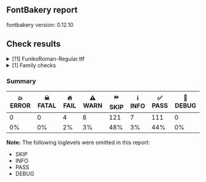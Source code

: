 ## FontBakery report

fontbakery version: 0.12.10





## Check results



<details><summary>[11] FunikoRoman-Regular.ttf</summary>
<div>
<details>
    <summary>🔥 <b>FAIL</b> Shapes languages in all GF glyphsets. <a href="https://fontbakery.readthedocs.io/en/stable/fontbakery/checks/googlefonts.glyphset.html#"></a></summary>
    <div>







* 🔥 **FAIL** <p>No GF glyphset was found to be supported &gt;80%, so language shaping support couldn't get checked.</p>
 [code: no-glyphset-supported]



</div>
</details>

<details>
    <summary>🔥 <b>FAIL</b> Check font names are correct <a href="https://fontbakery.readthedocs.io/en/stable/fontbakery/checks/googlefonts.name.html#"></a></summary>
    <div>







* 🔥 **FAIL** <p>Font names are incorrect:</p>
<table>
<thead>
<tr>
<th align="left">nameID</th>
<th align="left">current</th>
<th align="left">expected</th>
</tr>
</thead>
<tbody>
<tr>
<td align="left">Family Name</td>
<td align="left"><strong>Funiko</strong></td>
<td align="left"><strong>Funiko Roman</strong></td>
</tr>
<tr>
<td align="left">Subfamily Name</td>
<td align="left">Regular</td>
<td align="left">Regular</td>
</tr>
<tr>
<td align="left">Full Name</td>
<td align="left">Funiko Roman Regular</td>
<td align="left">Funiko Roman Regular</td>
</tr>
<tr>
<td align="left">Postscript Name</td>
<td align="left">FunikoRoman-Regular</td>
<td align="left">FunikoRoman-Regular</td>
</tr>
<tr>
<td align="left">Typographic Family Name</td>
<td align="left"><strong>Funiko Roman</strong></td>
<td align="left"><strong>N/A</strong></td>
</tr>
<tr>
<td align="left">Typographic Subfamily Name</td>
<td align="left"><strong>Regular</strong></td>
<td align="left"><strong>N/A</strong></td>
</tr>
</tbody>
</table>
 [code: bad-names]



</div>
</details>

<details>
    <summary>🔥 <b>FAIL</b> Check Google Fonts glyph coverage. <a href="https://fontbakery.readthedocs.io/en/stable/fontbakery/checks/googlefonts.glyphset.html#"></a></summary>
    <div>







* 🔥 **FAIL** <p>Missing required codepoints:</p>
<pre><code>- 0x00A1 (INVERTED EXCLAMATION MARK)


- 0x00A2 (CENT SIGN)


- 0x00A3 (POUND SIGN)


- 0x00A5 (YEN SIGN)


- 0x00A7 (SECTION SIGN)


- 0x00A8 (DIAERESIS)


- 0x00A9 (COPYRIGHT SIGN)


- 0x00AA (FEMININE ORDINAL INDICATOR)


- 0x00AB (LEFT-POINTING DOUBLE ANGLE QUOTATION MARK)


- 0x00AE (REGISTERED SIGN)


- 0x00AF (MACRON)


- 0x00B0 (DEGREE SIGN)


- 0x00B4 (ACUTE ACCENT)


- 0x00B6 (PILCROW SIGN)


- 0x00B7 (MIDDLE DOT)


- 0x00B8 (CEDILLA)


- 0x00BA (MASCULINE ORDINAL INDICATOR)


- 0x00BB (RIGHT-POINTING DOUBLE ANGLE QUOTATION MARK)


- 0x00BF (INVERTED QUESTION MARK)


- 0x00C0 (LATIN CAPITAL LETTER A WITH GRAVE)


- 0x00C1 (LATIN CAPITAL LETTER A WITH ACUTE)


- 0x00C2 (LATIN CAPITAL LETTER A WITH CIRCUMFLEX)


- 0x00C3 (LATIN CAPITAL LETTER A WITH TILDE)


- 0x00C4 (LATIN CAPITAL LETTER A WITH DIAERESIS)


- 0x00C5 (LATIN CAPITAL LETTER A WITH RING ABOVE)


- 0x00C6 (LATIN CAPITAL LETTER AE)


- 0x00C7 (LATIN CAPITAL LETTER C WITH CEDILLA)


- 0x00C8 (LATIN CAPITAL LETTER E WITH GRAVE)


- 0x00C9 (LATIN CAPITAL LETTER E WITH ACUTE)


- 0x00CA (LATIN CAPITAL LETTER E WITH CIRCUMFLEX)


- 0x00CB (LATIN CAPITAL LETTER E WITH DIAERESIS)


- 0x00CC (LATIN CAPITAL LETTER I WITH GRAVE)


- 0x00CD (LATIN CAPITAL LETTER I WITH ACUTE)


- 0x00CE (LATIN CAPITAL LETTER I WITH CIRCUMFLEX)


- 0x00CF (LATIN CAPITAL LETTER I WITH DIAERESIS)


- 0x00D0 (LATIN CAPITAL LETTER ETH)


- 0x00D1 (LATIN CAPITAL LETTER N WITH TILDE)


- 0x00D2 (LATIN CAPITAL LETTER O WITH GRAVE)


- 0x00D3 (LATIN CAPITAL LETTER O WITH ACUTE)


- 0x00D4 (LATIN CAPITAL LETTER O WITH CIRCUMFLEX)


- 0x00D5 (LATIN CAPITAL LETTER O WITH TILDE)


- 0x00D6 (LATIN CAPITAL LETTER O WITH DIAERESIS)


- 0x00D7 (MULTIPLICATION SIGN)


- 0x00D8 (LATIN CAPITAL LETTER O WITH STROKE)


- 0x00D9 (LATIN CAPITAL LETTER U WITH GRAVE)


- 0x00DA (LATIN CAPITAL LETTER U WITH ACUTE)


- 0x00DB (LATIN CAPITAL LETTER U WITH CIRCUMFLEX)


- 0x00DC (LATIN CAPITAL LETTER U WITH DIAERESIS)


- 0x00DD (LATIN CAPITAL LETTER Y WITH ACUTE)


- 0x00DE (LATIN CAPITAL LETTER THORN)


- 0x00DF (LATIN SMALL LETTER SHARP S)


- 0x00E0 (LATIN SMALL LETTER A WITH GRAVE)


- 0x00E1 (LATIN SMALL LETTER A WITH ACUTE)


- 0x00E2 (LATIN SMALL LETTER A WITH CIRCUMFLEX)


- 0x00E3 (LATIN SMALL LETTER A WITH TILDE)


- 0x00E4 (LATIN SMALL LETTER A WITH DIAERESIS)


- 0x00E5 (LATIN SMALL LETTER A WITH RING ABOVE)


- 0x00E6 (LATIN SMALL LETTER AE)


- 0x00E7 (LATIN SMALL LETTER C WITH CEDILLA)


- 0x00E8 (LATIN SMALL LETTER E WITH GRAVE)


- 0x00E9 (LATIN SMALL LETTER E WITH ACUTE)


- 0x00EA (LATIN SMALL LETTER E WITH CIRCUMFLEX)


- 0x00EB (LATIN SMALL LETTER E WITH DIAERESIS)


- 0x00EC (LATIN SMALL LETTER I WITH GRAVE)


- 0x00ED (LATIN SMALL LETTER I WITH ACUTE)


- 0x00EE (LATIN SMALL LETTER I WITH CIRCUMFLEX)


- 0x00EF (LATIN SMALL LETTER I WITH DIAERESIS)


- 0x00F0 (LATIN SMALL LETTER ETH)


- 0x00F1 (LATIN SMALL LETTER N WITH TILDE)


- 0x00F2 (LATIN SMALL LETTER O WITH GRAVE)


- 0x00F3 (LATIN SMALL LETTER O WITH ACUTE)


- 0x00F4 (LATIN SMALL LETTER O WITH CIRCUMFLEX)


- 0x00F5 (LATIN SMALL LETTER O WITH TILDE)


- 0x00F6 (LATIN SMALL LETTER O WITH DIAERESIS)


- 0x00F7 (DIVISION SIGN)


- 0x00F8 (LATIN SMALL LETTER O WITH STROKE)


- 0x00F9 (LATIN SMALL LETTER U WITH GRAVE)


- 0x00FA (LATIN SMALL LETTER U WITH ACUTE)


- 0x00FB (LATIN SMALL LETTER U WITH CIRCUMFLEX)


- 0x00FC (LATIN SMALL LETTER U WITH DIAERESIS)


- 0x00FD (LATIN SMALL LETTER Y WITH ACUTE)


- 0x00FE (LATIN SMALL LETTER THORN)


- 0x00FF (LATIN SMALL LETTER Y WITH DIAERESIS)


- 0x0100 (LATIN CAPITAL LETTER A WITH MACRON)


- 0x0101 (LATIN SMALL LETTER A WITH MACRON)


- 0x0102 (LATIN CAPITAL LETTER A WITH BREVE)


- 0x0103 (LATIN SMALL LETTER A WITH BREVE)


- 0x0104 (LATIN CAPITAL LETTER A WITH OGONEK)


- 0x0105 (LATIN SMALL LETTER A WITH OGONEK)


- 0x0106 (LATIN CAPITAL LETTER C WITH ACUTE)


- 0x0107 (LATIN SMALL LETTER C WITH ACUTE)


- 0x010A (LATIN CAPITAL LETTER C WITH DOT ABOVE)


- 0x010B (LATIN SMALL LETTER C WITH DOT ABOVE)


- 0x010C (LATIN CAPITAL LETTER C WITH CARON)


- 0x010D (LATIN SMALL LETTER C WITH CARON)


- 0x010E (LATIN CAPITAL LETTER D WITH CARON)


- 0x010F (LATIN SMALL LETTER D WITH CARON)


- 0x0110 (LATIN CAPITAL LETTER D WITH STROKE)


- 0x0111 (LATIN SMALL LETTER D WITH STROKE)


- 0x0112 (LATIN CAPITAL LETTER E WITH MACRON)


- 0x0113 (LATIN SMALL LETTER E WITH MACRON)


- 0x0116 (LATIN CAPITAL LETTER E WITH DOT ABOVE)


- 0x0117 (LATIN SMALL LETTER E WITH DOT ABOVE)


- 0x0118 (LATIN CAPITAL LETTER E WITH OGONEK)


- 0x0119 (LATIN SMALL LETTER E WITH OGONEK)


- 0x011A (LATIN CAPITAL LETTER E WITH CARON)


- 0x011B (LATIN SMALL LETTER E WITH CARON)


- 0x011E (LATIN CAPITAL LETTER G WITH BREVE)


- 0x011F (LATIN SMALL LETTER G WITH BREVE)


- 0x0120 (LATIN CAPITAL LETTER G WITH DOT ABOVE)


- 0x0121 (LATIN SMALL LETTER G WITH DOT ABOVE)


- 0x0122 (LATIN CAPITAL LETTER G WITH CEDILLA)


- 0x0123 (LATIN SMALL LETTER G WITH CEDILLA)


- 0x0126 (LATIN CAPITAL LETTER H WITH STROKE)


- 0x0127 (LATIN SMALL LETTER H WITH STROKE)


- 0x012A (LATIN CAPITAL LETTER I WITH MACRON)


- 0x012B (LATIN SMALL LETTER I WITH MACRON)


- 0x012E (LATIN CAPITAL LETTER I WITH OGONEK)


- 0x012F (LATIN SMALL LETTER I WITH OGONEK)


- 0x0130 (LATIN CAPITAL LETTER I WITH DOT ABOVE)


- 0x0131 (LATIN SMALL LETTER DOTLESS I)


- 0x0136 (LATIN CAPITAL LETTER K WITH CEDILLA)


- 0x0137 (LATIN SMALL LETTER K WITH CEDILLA)


- 0x0139 (LATIN CAPITAL LETTER L WITH ACUTE)


- 0x013A (LATIN SMALL LETTER L WITH ACUTE)


- 0x013B (LATIN CAPITAL LETTER L WITH CEDILLA)


- 0x013C (LATIN SMALL LETTER L WITH CEDILLA)


- 0x013D (LATIN CAPITAL LETTER L WITH CARON)


- 0x013E (LATIN SMALL LETTER L WITH CARON)


- 0x0141 (LATIN CAPITAL LETTER L WITH STROKE)


- 0x0142 (LATIN SMALL LETTER L WITH STROKE)


- 0x0143 (LATIN CAPITAL LETTER N WITH ACUTE)


- 0x0144 (LATIN SMALL LETTER N WITH ACUTE)


- 0x0145 (LATIN CAPITAL LETTER N WITH CEDILLA)


- 0x0146 (LATIN SMALL LETTER N WITH CEDILLA)


- 0x0147 (LATIN CAPITAL LETTER N WITH CARON)


- 0x0148 (LATIN SMALL LETTER N WITH CARON)


- 0x0150 (LATIN CAPITAL LETTER O WITH DOUBLE ACUTE)


- 0x0151 (LATIN SMALL LETTER O WITH DOUBLE ACUTE)


- 0x0152 (LATIN CAPITAL LIGATURE OE)


- 0x0153 (LATIN SMALL LIGATURE OE)


- 0x0154 (LATIN CAPITAL LETTER R WITH ACUTE)


- 0x0155 (LATIN SMALL LETTER R WITH ACUTE)


- 0x0158 (LATIN CAPITAL LETTER R WITH CARON)


- 0x0159 (LATIN SMALL LETTER R WITH CARON)


- 0x015A (LATIN CAPITAL LETTER S WITH ACUTE)


- 0x015B (LATIN SMALL LETTER S WITH ACUTE)


- 0x015E (LATIN CAPITAL LETTER S WITH CEDILLA)


- 0x015F (LATIN SMALL LETTER S WITH CEDILLA)


- 0x0160 (LATIN CAPITAL LETTER S WITH CARON)


- 0x0161 (LATIN SMALL LETTER S WITH CARON)


- 0x0164 (LATIN CAPITAL LETTER T WITH CARON)


- 0x0165 (LATIN SMALL LETTER T WITH CARON)


- 0x016A (LATIN CAPITAL LETTER U WITH MACRON)


- 0x016B (LATIN SMALL LETTER U WITH MACRON)


- 0x016E (LATIN CAPITAL LETTER U WITH RING ABOVE)


- 0x016F (LATIN SMALL LETTER U WITH RING ABOVE)


- 0x0170 (LATIN CAPITAL LETTER U WITH DOUBLE ACUTE)


- 0x0171 (LATIN SMALL LETTER U WITH DOUBLE ACUTE)


- 0x0172 (LATIN CAPITAL LETTER U WITH OGONEK)


- 0x0173 (LATIN SMALL LETTER U WITH OGONEK)


- 0x0174 (LATIN CAPITAL LETTER W WITH CIRCUMFLEX)


- 0x0175 (LATIN SMALL LETTER W WITH CIRCUMFLEX)


- 0x0176 (LATIN CAPITAL LETTER Y WITH CIRCUMFLEX)


- 0x0177 (LATIN SMALL LETTER Y WITH CIRCUMFLEX)


- 0x0178 (LATIN CAPITAL LETTER Y WITH DIAERESIS)


- 0x0179 (LATIN CAPITAL LETTER Z WITH ACUTE)


- 0x017A (LATIN SMALL LETTER Z WITH ACUTE)


- 0x017B (LATIN CAPITAL LETTER Z WITH DOT ABOVE)


- 0x017C (LATIN SMALL LETTER Z WITH DOT ABOVE)


- 0x017D (LATIN CAPITAL LETTER Z WITH CARON)


- 0x017E (LATIN SMALL LETTER Z WITH CARON)


- 0x0218 (LATIN CAPITAL LETTER S WITH COMMA BELOW)


- 0x0219 (LATIN SMALL LETTER S WITH COMMA BELOW)


- 0x021A (LATIN CAPITAL LETTER T WITH COMMA BELOW)


- 0x021B (LATIN SMALL LETTER T WITH COMMA BELOW)


- 0x0237 (LATIN SMALL LETTER DOTLESS J)


- 0x02C6 (MODIFIER LETTER CIRCUMFLEX ACCENT)


- 0x02C7 (CARON)


- 0x02D8 (BREVE)


- 0x02D9 (DOT ABOVE)


- 0x02DA (RING ABOVE)


- 0x02DB (OGONEK)


- 0x02DC (SMALL TILDE)


- 0x02DD (DOUBLE ACUTE ACCENT)


- 0x0300 (COMBINING GRAVE ACCENT)


- 0x0301 (COMBINING ACUTE ACCENT)


- 0x0302 (COMBINING CIRCUMFLEX ACCENT)


- 0x0303 (COMBINING TILDE)


- 0x0304 (COMBINING MACRON)


- 0x0306 (COMBINING BREVE)


- 0x0307 (COMBINING DOT ABOVE)


- 0x0308 (COMBINING DIAERESIS)


- 0x030A (COMBINING RING ABOVE)


- 0x030B (COMBINING DOUBLE ACUTE ACCENT)


- 0x030C (COMBINING CARON)


- 0x0326 (COMBINING COMMA BELOW)


- 0x0327 (COMBINING CEDILLA)


- 0x0328 (COMBINING OGONEK)


- 0x1E80 (LATIN CAPITAL LETTER W WITH GRAVE)


- 0x1E81 (LATIN SMALL LETTER W WITH GRAVE)


- 0x1E82 (LATIN CAPITAL LETTER W WITH ACUTE)


- 0x1E83 (LATIN SMALL LETTER W WITH ACUTE)


- 0x1E84 (LATIN CAPITAL LETTER W WITH DIAERESIS)


- 0x1E85 (LATIN SMALL LETTER W WITH DIAERESIS)


- 0x1E9E (LATIN CAPITAL LETTER SHARP S)


- 0x1EF2 (LATIN CAPITAL LETTER Y WITH GRAVE)


- 0x1EF3 (LATIN SMALL LETTER Y WITH GRAVE)


- 0x2013 (EN DASH)


- 0x2014 (EM DASH)


- 0x2018 (LEFT SINGLE QUOTATION MARK)


- 0x2019 (RIGHT SINGLE QUOTATION MARK)


- 0x201A (SINGLE LOW-9 QUOTATION MARK)


- 0x201C (LEFT DOUBLE QUOTATION MARK)


- 0x201D (RIGHT DOUBLE QUOTATION MARK)


- 0x201E (DOUBLE LOW-9 QUOTATION MARK)


- 0x2022 (BULLET)


- 0x2026 (HORIZONTAL ELLIPSIS)


- 0x2039 (SINGLE LEFT-POINTING ANGLE QUOTATION MARK)


- 0x203A (SINGLE RIGHT-POINTING ANGLE QUOTATION MARK)


- 0x20AC (EURO SIGN)


- 0x2122 (TRADE MARK SIGN)


- 0x2212 (MINUS SIGN)
</code></pre>
 [code: missing-codepoints]



</div>
</details>

<details>
    <summary>⚠️ <b>WARN</b> Check if each glyph has the recommended amount of contours. <a href="https://fontbakery.readthedocs.io/en/stable/fontbakery/checks/universal.html#"></a></summary>
    <div>







* ⚠️ **WARN** <p>This check inspects the glyph outlines and detects the total number of contours in each of them. The expected values are infered from the typical ammounts of contours observed in a large collection of reference font families. The divergences listed below may simply indicate a significantly different design on some of your glyphs. On the other hand, some of these may flag actual bugs in the font such as glyphs mapped to an incorrect codepoint. Please consider reviewing the design and codepoint assignment of these to make sure they are correct.</p>
<p>The following glyphs do not have the recommended number of contours:</p>
<pre><code>- Glyph name: o	Contours detected: 3	Expected: 2

- Glyph name: o	Contours detected: 3	Expected: 2
</code></pre>
 [code: contour-count]



</div>
</details>

<details>
    <summary>⚠️ <b>WARN</b> Check math signs have the same width. <a href="https://fontbakery.readthedocs.io/en/stable/fontbakery/checks/universal.html#"></a></summary>
    <div>







* ⚠️ **WARN** <p>The most common width is 444 among a set of 1 math glyphs.
The following math glyphs have a different width, though:</p>
<p>Width = 356:
less</p>
<p>Width = 412:
equal</p>
<p>Width = 352:
greater</p>
 [code: width-outliers]



</div>
</details>

<details>
    <summary>⚠️ <b>WARN</b> Font has **proper** whitespace glyph names? <a href="https://fontbakery.readthedocs.io/en/stable/fontbakery/checks/universal.glyphnames.html#"></a></summary>
    <div>







* ⚠️ **WARN** <p>Glyph 0x00A0 is called &quot;nonbreakingspace&quot;: Change to &quot;uni00A0&quot;</p>
 [code: not-recommended-00a0]



</div>
</details>

<details>
    <summary>⚠️ <b>WARN</b> Validate size, and resolution of article images, and ensure article page has minimum length and includes visual assets. <a href="https://fontbakery.readthedocs.io/en/stable/fontbakery/checks/googlefonts.article.html#"></a></summary>
    <div>







* ⚠️ **WARN** <p>Family metadata at fonts/ttf does not have an article.</p>
 [code: lacks-article]



</div>
</details>

<details>
    <summary>⚠️ <b>WARN</b> Check for codepoints not covered by METADATA subsets. <a href="https://fontbakery.readthedocs.io/en/stable/fontbakery/checks/googlefonts.subsets.html#"></a></summary>
    <div>







* ⚠️ **WARN** <p>The following codepoints supported by the font are not covered by
any subsets defined in the font's metadata file, and will never
be served. You can solve this by either manually adding additional
subset declarations to METADATA.pb, or by editing the glyphset
definitions.</p>
<ul>
<li>U+0000 : try adding one of: medefaidrin, phoenician, runic, syloti-nagri, marchen, tagalog, pahawh-hmong, mandaic, khudawadi, japanese, duployan, lydian, mayan-numerals, batak, old-persian, linear-a, ottoman-siyaq-numbers, yi, znamenny, siddham, makasar, ogham, tamil, balinese, newa, ethiopic, meroitic-hieroglyphs, gunjala-gondi, hebrew, glagolitic, adlam, dogra, cyrillic-ext, yezidi, nabataean, pau-cin-hau, symbols, bamum, kana-extended, indic-siyaq-numbers, cherokee, kharoshthi, sinhala, dives-akuru, wancho, oriya, syriac, javanese, thai, coptic, samaritan, mongolian, korean, music, hatran, inscriptional-pahlavi, nushu, lycian, cham, arabic, latin-ext, caucasian-albanian, bhaiksuki, kawi, lisu, elymaic, meetei-mayek, kannada, toto, elbasan, lepcha, inscriptional-parthian, devanagari, tai-viet, cyrillic, greek, old-uyghur, tangut, old-sogdian, cuneiform, vietnamese, old-north-arabian, chinese-hongkong, anatolian-hieroglyphs, ugaritic, nko, tibetan, tamil-supplement, sharada, thaana, brahmi, chinese-traditional, egyptian-hieroglyphs, kaithi, masaram-gondi, armenian, old-hungarian, khojki, modi, ol-chiki, cypro-minoan, tai-le, deseret, canadian-aboriginal, gurmukhi, tirhuta, zanabazar-square, gothic, chakma, nandinagari, osage, rejang, avestan, sogdian, ahom, nyiakeng-puachue-hmong, limbu, sora-sompeng, latin, tifinagh, bengali, buginese, hanifi-rohingya, osmanya, telugu, psalter-pahlavi, old-turkic, meroitic-cursive, vithkuqi, mahajani, math, meroitic, bassa-vah, greek-ext, grantha, old-italic, tai-tham, vai, gujarati, multani, hanunoo, carian, malayalam, old-permic, lao, signwriting, linear-b, saurashtra, imperial-aramaic, nag-mundari, chinese-simplified, takri, mende-kikakui, tangsa, miao, cypriot, warang-citi, soyombo, khitan-small-script, new-tai-lue, old-south-arabian, sundanese, shavian, myanmar, phags-pa, palmyrene, chorasmian, kayah-li, mro, braille, tagbanwa, georgian, manichaean, buhid</li>
<li>U+000D : try adding one of: medefaidrin, phoenician, runic, syloti-nagri, marchen, tagalog, pahawh-hmong, mandaic, khudawadi, japanese, duployan, lydian, mayan-numerals, batak, old-persian, linear-a, ottoman-siyaq-numbers, yi, znamenny, siddham, makasar, ogham, tamil, balinese, newa, ethiopic, meroitic-hieroglyphs, gunjala-gondi, hebrew, glagolitic, adlam, dogra, cyrillic-ext, yezidi, nabataean, pau-cin-hau, symbols, bamum, kana-extended, indic-siyaq-numbers, cherokee, kharoshthi, sinhala, dives-akuru, wancho, oriya, syriac, javanese, thai, coptic, samaritan, mongolian, korean, music, hatran, inscriptional-pahlavi, nushu, lycian, cham, arabic, latin-ext, caucasian-albanian, bhaiksuki, kawi, lisu, elymaic, meetei-mayek, kannada, toto, elbasan, lepcha, inscriptional-parthian, devanagari, tai-viet, cyrillic, greek, old-uyghur, tangut, old-sogdian, cuneiform, vietnamese, old-north-arabian, chinese-hongkong, anatolian-hieroglyphs, ugaritic, nko, tibetan, tamil-supplement, sharada, thaana, brahmi, chinese-traditional, egyptian-hieroglyphs, kaithi, masaram-gondi, armenian, old-hungarian, khojki, modi, ol-chiki, cypro-minoan, tai-le, deseret, canadian-aboriginal, gurmukhi, tirhuta, zanabazar-square, gothic, chakma, nandinagari, osage, rejang, avestan, sogdian, ahom, nyiakeng-puachue-hmong, limbu, sora-sompeng, latin, tifinagh, bengali, buginese, hanifi-rohingya, osmanya, telugu, psalter-pahlavi, old-turkic, meroitic-cursive, vithkuqi, mahajani, math, meroitic, bassa-vah, greek-ext, grantha, old-italic, tai-tham, vai, gujarati, multani, hanunoo, carian, malayalam, old-permic, lao, signwriting, linear-b, saurashtra, imperial-aramaic, nag-mundari, chinese-simplified, takri, mende-kikakui, tangsa, miao, cypriot, warang-citi, soyombo, khitan-small-script, new-tai-lue, old-south-arabian, sundanese, shavian, myanmar, phags-pa, palmyrene, chorasmian, kayah-li, mro, braille, tagbanwa, georgian, manichaean, buhid</li>
<li>U+0020 SPACE: try adding one of: medefaidrin, phoenician, runic, syloti-nagri, marchen, tagalog, pahawh-hmong, mandaic, khudawadi, japanese, duployan, lydian, mayan-numerals, batak, old-persian, linear-a, ottoman-siyaq-numbers, yi, znamenny, siddham, makasar, ogham, tamil, balinese, newa, ethiopic, meroitic-hieroglyphs, gunjala-gondi, hebrew, glagolitic, adlam, dogra, cyrillic-ext, yezidi, nabataean, pau-cin-hau, symbols, bamum, kana-extended, indic-siyaq-numbers, cherokee, kharoshthi, sinhala, dives-akuru, wancho, oriya, syriac, javanese, thai, coptic, samaritan, mongolian, korean, music, hatran, inscriptional-pahlavi, nushu, lycian, cham, arabic, latin-ext, caucasian-albanian, bhaiksuki, kawi, lisu, elymaic, meetei-mayek, kannada, toto, elbasan, lepcha, inscriptional-parthian, devanagari, tai-viet, cyrillic, greek, old-uyghur, tangut, old-sogdian, cuneiform, vietnamese, old-north-arabian, chinese-hongkong, anatolian-hieroglyphs, ugaritic, nko, tibetan, tamil-supplement, sharada, thaana, brahmi, chinese-traditional, egyptian-hieroglyphs, kaithi, masaram-gondi, armenian, old-hungarian, khojki, modi, ol-chiki, cypro-minoan, tai-le, deseret, canadian-aboriginal, gurmukhi, tirhuta, zanabazar-square, gothic, chakma, nandinagari, osage, rejang, avestan, sogdian, ahom, nyiakeng-puachue-hmong, limbu, sora-sompeng, latin, tifinagh, bengali, buginese, hanifi-rohingya, osmanya, telugu, psalter-pahlavi, old-turkic, meroitic-cursive, vithkuqi, mahajani, math, meroitic, bassa-vah, greek-ext, grantha, old-italic, tai-tham, vai, gujarati, multani, hanunoo, carian, malayalam, old-permic, lao, signwriting, linear-b, saurashtra, imperial-aramaic, nag-mundari, chinese-simplified, takri, mende-kikakui, tangsa, miao, cypriot, warang-citi, soyombo, khitan-small-script, new-tai-lue, old-south-arabian, sundanese, shavian, myanmar, phags-pa, palmyrene, chorasmian, kayah-li, mro, braille, tagbanwa, georgian, manichaean, buhid</li>
<li>U+0021 EXCLAMATION MARK: try adding one of: gunjala-gondi, mongolian, thaana, latin, masaram-gondi, math, adlam, syriac, cham</li>
<li>U+0022 QUOTATION MARK: try adding one of: mongolian, wancho, latin, masaram-gondi, math, adlam, cham</li>
<li>U+0023 NUMBER SIGN: try adding one of: latin, math, symbols, adlam</li>
<li>U+0024 DOLLAR SIGN: try adding one of: latin, math, adlam</li>
<li>U+0025 PERCENT SIGN: try adding one of: gunjala-gondi, latin, masaram-gondi, math, adlam</li>
<li>U+0026 AMPERSAND: try adding one of: latin, math, adlam</li>
<li>U+0027 APOSTROPHE: try adding one of: warang-citi, gunjala-gondi, wancho, latin, masaram-gondi, math, adlam, cham</li>
<li>U+0028 LEFT PARENTHESIS: try adding one of: gunjala-gondi, mongolian, thaana, wancho, latin, masaram-gondi, math, adlam, syriac, cham</li>
<li>U+0029 RIGHT PARENTHESIS: try adding one of: gunjala-gondi, mongolian, thaana, wancho, latin, masaram-gondi, math, adlam, syriac, cham</li>
<li>U+002A ASTERISK: try adding one of: symbols, gunjala-gondi, latin, masaram-gondi, math, adlam, syriac</li>
<li>U+002B PLUS SIGN: try adding one of: gunjala-gondi, latin, masaram-gondi, math, adlam, syriac</li>
<li>U+002C COMMA: try adding one of: coptic, gunjala-gondi, thaana, nushu, wancho, latin, masaram-gondi, math, adlam, cham</li>
<li>U+002D HYPHEN-MINUS: try adding one of: kharoshthi, wancho, kaithi, masaram-gondi, syriac, armenian, coptic, mongolian, nushu, cham, gunjala-gondi, lisu, sora-sompeng, hebrew, latin, sundanese, adlam, kayah-li, math</li>
<li>U+002E FULL STOP: try adding one of: coptic, gunjala-gondi, thaana, nushu, wancho, latin, masaram-gondi, math, adlam, syriac, avestan, cham</li>
<li>U+002F SOLIDUS: try adding one of: gunjala-gondi, wancho, latin, masaram-gondi, math, adlam, syriac, cham</li>
<li>U+0030 DIGIT ZERO: try adding one of: latin, math, symbols, nushu</li>
<li>U+0031 DIGIT ONE: try adding one of: latin, math, symbols, nushu</li>
<li>U+0032 DIGIT TWO: try adding one of: latin, math, symbols, nushu</li>
<li>U+0033 DIGIT THREE: try adding one of: latin, math, symbols, nushu</li>
<li>U+0034 DIGIT FOUR: try adding one of: latin, math, symbols, nushu</li>
<li>U+0035 DIGIT FIVE: try adding one of: latin, math, symbols, nushu</li>
<li>U+0036 DIGIT SIX: try adding one of: latin, math, symbols, nushu</li>
<li>U+0037 DIGIT SEVEN: try adding one of: latin, math, symbols, nushu</li>
<li>U+0038 DIGIT EIGHT: try adding one of: latin, math, symbols, nushu</li>
<li>U+0039 DIGIT NINE: try adding one of: latin, math, symbols, nushu</li>
<li>U+003A COLON: try adding one of: coptic, gunjala-gondi, thaana, latin, masaram-gondi, math, adlam, syriac, cham, meroitic</li>
<li>U+003B SEMICOLON: try adding one of: coptic, thaana, latin, masaram-gondi, math, adlam, cham</li>
<li>U+003C LESS-THAN SIGN: try adding one of: gunjala-gondi, latin, masaram-gondi, math, adlam</li>
<li>U+003D EQUALS SIGN: try adding one of: gunjala-gondi, latin, masaram-gondi, math, adlam, syriac</li>
<li>U+003E GREATER-THAN SIGN: try adding one of: gunjala-gondi, latin, masaram-gondi, math, adlam</li>
<li>U+003F QUESTION MARK: try adding one of: gunjala-gondi, mongolian, latin, masaram-gondi, math, adlam, cham, balinese</li>
<li>U+0040 COMMERCIAL AT: try adding one of: latin, math, adlam</li>
<li>U+0041 LATIN CAPITAL LETTER A: try adding one of: latin, math, symbols, nushu</li>
<li>U+0042 LATIN CAPITAL LETTER B: try adding one of: latin, math, symbols, nushu</li>
<li>U+0043 LATIN CAPITAL LETTER C: try adding one of: latin, math, symbols, nushu</li>
<li>U+0044 LATIN CAPITAL LETTER D: try adding one of: latin, math, symbols, nushu</li>
<li>U+0045 LATIN CAPITAL LETTER E: try adding one of: latin, math, symbols, nushu</li>
<li>U+0046 LATIN CAPITAL LETTER F: try adding one of: latin, math, symbols, nushu</li>
<li>U+0047 LATIN CAPITAL LETTER G: try adding one of: latin, math, symbols, nushu</li>
<li>U+0048 LATIN CAPITAL LETTER H: try adding one of: latin, math, symbols, nushu</li>
<li>U+0049 LATIN CAPITAL LETTER I: try adding one of: latin, math, symbols, nushu</li>
<li>U+004A LATIN CAPITAL LETTER J: try adding one of: latin, math, symbols, nushu</li>
<li>U+004B LATIN CAPITAL LETTER K: try adding one of: latin, math, symbols, nushu</li>
<li>U+004C LATIN CAPITAL LETTER L: try adding one of: latin, math, symbols, nushu</li>
<li>U+004D LATIN CAPITAL LETTER M: try adding one of: latin, math, symbols, nushu</li>
<li>U+004E LATIN CAPITAL LETTER N: try adding one of: latin, math, symbols, nushu</li>
<li>U+004F LATIN CAPITAL LETTER O: try adding one of: latin, math, symbols, nushu</li>
<li>U+0050 LATIN CAPITAL LETTER P: try adding one of: latin, math, symbols, nushu</li>
<li>U+0051 LATIN CAPITAL LETTER Q: try adding one of: latin, math, symbols, nushu</li>
<li>U+0052 LATIN CAPITAL LETTER R: try adding one of: latin, math, symbols, nushu</li>
<li>U+0053 LATIN CAPITAL LETTER S: try adding one of: latin, math, symbols, nushu</li>
<li>U+0054 LATIN CAPITAL LETTER T: try adding one of: latin, math, symbols, nushu</li>
<li>U+0055 LATIN CAPITAL LETTER U: try adding one of: latin, math, symbols, nushu</li>
<li>U+0056 LATIN CAPITAL LETTER V: try adding one of: latin, math, symbols, nushu</li>
<li>U+0057 LATIN CAPITAL LETTER W: try adding one of: latin, math, symbols, nushu</li>
<li>U+0058 LATIN CAPITAL LETTER X: try adding one of: latin, math, symbols, nushu</li>
<li>U+0059 LATIN CAPITAL LETTER Y: try adding one of: latin, math, symbols, nushu</li>
<li>U+005A LATIN CAPITAL LETTER Z: try adding one of: latin, math, symbols, nushu</li>
<li>U+005B LEFT SQUARE BRACKET: try adding one of: adlam, wancho, latin, math, syriac</li>
<li>U+005C REVERSE SOLIDUS: try adding one of: adlam, wancho, latin, math, syriac</li>
<li>U+005D RIGHT SQUARE BRACKET: try adding one of: adlam, wancho, latin, math, syriac</li>
<li>U+005E CIRCUMFLEX ACCENT: try adding one of: latin, math, adlam</li>
<li>U+005F LOW LINE: try adding one of: latin, math, adlam</li>
<li>U+0060 GRAVE ACCENT: try adding one of: latin, math</li>
<li>U+0061 LATIN SMALL LETTER A: try adding one of: latin, math, symbols, nushu</li>
<li>U+0062 LATIN SMALL LETTER B: try adding one of: latin, math, symbols, nushu</li>
<li>U+0063 LATIN SMALL LETTER C: try adding one of: latin, math, symbols, nushu</li>
<li>U+0064 LATIN SMALL LETTER D: try adding one of: latin, math, symbols, nushu</li>
<li>U+0065 LATIN SMALL LETTER E: try adding one of: latin, math, symbols, nushu</li>
<li>U+0066 LATIN SMALL LETTER F: try adding one of: latin, math, symbols, nushu</li>
<li>U+0067 LATIN SMALL LETTER G: try adding one of: latin, math, symbols, nushu</li>
<li>U+0068 LATIN SMALL LETTER H: try adding one of: latin, math, symbols, nushu</li>
<li>U+0069 LATIN SMALL LETTER I: try adding one of: latin, math, symbols, nushu</li>
<li>U+006A LATIN SMALL LETTER J: try adding one of: latin, math, symbols, nushu</li>
<li>U+006B LATIN SMALL LETTER K: try adding one of: latin, math, symbols, nushu</li>
<li>U+006C LATIN SMALL LETTER L: try adding one of: latin, math, symbols, nushu</li>
<li>U+006D LATIN SMALL LETTER M: try adding one of: latin, math, symbols, nushu</li>
<li>U+006E LATIN SMALL LETTER N: try adding one of: latin, math, symbols, nushu</li>
<li>U+006F LATIN SMALL LETTER O: try adding one of: latin, math, symbols, nushu</li>
<li>U+0070 LATIN SMALL LETTER P: try adding one of: latin, math, symbols, nushu</li>
<li>U+0071 LATIN SMALL LETTER Q: try adding one of: latin, math, symbols, nushu</li>
<li>U+0072 LATIN SMALL LETTER R: try adding one of: latin, math, symbols, nushu</li>
<li>U+0073 LATIN SMALL LETTER S: try adding one of: latin, math, symbols, nushu</li>
<li>U+0074 LATIN SMALL LETTER T: try adding one of: latin, math, symbols, nushu</li>
<li>U+0075 LATIN SMALL LETTER U: try adding one of: latin, math, symbols, nushu</li>
<li>U+0076 LATIN SMALL LETTER V: try adding one of: latin, math, symbols, nushu</li>
<li>U+0077 LATIN SMALL LETTER W: try adding one of: latin, math, symbols, nushu</li>
<li>U+0078 LATIN SMALL LETTER X: try adding one of: latin, math, symbols, nushu</li>
<li>U+0079 LATIN SMALL LETTER Y: try adding one of: latin, math, symbols, nushu</li>
<li>U+007A LATIN SMALL LETTER Z: try adding one of: latin, math, symbols, nushu</li>
<li>U+007B LEFT CURLY BRACKET: try adding one of: latin, math, wancho, adlam</li>
<li>U+007C VERTICAL LINE: try adding one of: latin, math, adlam</li>
<li>U+007D RIGHT CURLY BRACKET: try adding one of: latin, math, wancho, adlam</li>
<li>U+007E TILDE: try adding one of: latin, math</li>
<li>U+00A0 NO-BREAK SPACE: try adding one of: medefaidrin, phoenician, runic, syloti-nagri, marchen, tagalog, pahawh-hmong, mandaic, khudawadi, japanese, duployan, lydian, mayan-numerals, batak, old-persian, linear-a, ottoman-siyaq-numbers, yi, znamenny, siddham, makasar, ogham, tamil, balinese, newa, ethiopic, meroitic-hieroglyphs, gunjala-gondi, hebrew, glagolitic, adlam, dogra, cyrillic-ext, yezidi, nabataean, pau-cin-hau, symbols, bamum, kana-extended, indic-siyaq-numbers, cherokee, kharoshthi, sinhala, dives-akuru, wancho, oriya, syriac, javanese, thai, coptic, samaritan, mongolian, korean, music, hatran, inscriptional-pahlavi, nushu, lycian, cham, arabic, latin-ext, caucasian-albanian, bhaiksuki, kawi, lisu, elymaic, meetei-mayek, kannada, toto, elbasan, lepcha, inscriptional-parthian, devanagari, tai-viet, cyrillic, greek, old-uyghur, tangut, old-sogdian, cuneiform, vietnamese, old-north-arabian, chinese-hongkong, anatolian-hieroglyphs, ugaritic, nko, tibetan, tamil-supplement, sharada, thaana, brahmi, chinese-traditional, egyptian-hieroglyphs, kaithi, masaram-gondi, armenian, old-hungarian, khojki, modi, ol-chiki, cypro-minoan, tai-le, deseret, canadian-aboriginal, gurmukhi, tirhuta, zanabazar-square, gothic, chakma, nandinagari, osage, rejang, avestan, sogdian, ahom, nyiakeng-puachue-hmong, limbu, sora-sompeng, latin, tifinagh, bengali, buginese, hanifi-rohingya, osmanya, telugu, psalter-pahlavi, old-turkic, meroitic-cursive, vithkuqi, mahajani, math, meroitic, bassa-vah, greek-ext, grantha, old-italic, tai-tham, vai, gujarati, multani, hanunoo, carian, malayalam, old-permic, lao, signwriting, linear-b, saurashtra, imperial-aramaic, nag-mundari, chinese-simplified, takri, mende-kikakui, tangsa, miao, cypriot, warang-citi, soyombo, khitan-small-script, new-tai-lue, old-south-arabian, sundanese, shavian, myanmar, phags-pa, palmyrene, chorasmian, kayah-li, mro, braille, tagbanwa, georgian, manichaean, buhid</li>
</ul>
<p>Or you can add the above codepoints to one of the subsets supported by the font:</p>
 [code: unreachable-subsetting]



</div>
</details>

<details>
    <summary>⚠️ <b>WARN</b> Are there any misaligned on-curve points? <a href="https://fontbakery.readthedocs.io/en/stable/fontbakery/checks/outline.html#"></a></summary>
    <div>







* ⚠️ **WARN** <p>The following glyphs have on-curve points which have potentially incorrect y coordinates:</p>
<pre><code>* .notdef: X=10.0,Y=698.0 (should be at cap-height 700?)

* .notdef: X=256.0,Y=698.0 (should be at cap-height 700?)

* A (U+0041): X=290.5,Y=699.5 (should be at cap-height 700?)

* A (U+0041): X=281.5,Y=-2.0 (should be at baseline 0?)

* C (U+0043): X=158.5,Y=-1.0 (should be at baseline 0?)

* F (U+0046): X=311.0,Y=699.0 (should be at cap-height 700?)

* G (U+0047): X=225.0,Y=699.5 (should be at cap-height 700?)

* G (U+0047): X=285.5,Y=700.5 (should be at cap-height 700?)

* H (U+0048): X=61.5,Y=702.0 (should be at cap-height 700?)

* H (U+0048): X=306.0,Y=1.0 (should be at baseline 0?)

* I (U+0049): X=121.5,Y=1.0 (should be at baseline 0?)

* I (U+0049): X=128.0,Y=701.0 (should be at cap-height 700?)

* I (U+0049): X=193.0,Y=699.0 (should be at cap-height 700?)

* L (U+004C): X=272.0,Y=2.0 (should be at baseline 0?)

* L (U+004C): X=152.5,Y=1.5 (should be at baseline 0?)

* L (U+004C): X=60.0,Y=-1.5 (should be at baseline 0?)

* L (U+004C): X=49.0,Y=-2.0 (should be at baseline 0?)

* M (U+004D): X=485.0,Y=702.0 (should be at cap-height 700?)

* M (U+004D): X=465.5,Y=1.0 (should be at baseline 0?)

* M (U+004D): X=41.0,Y=1.0 (should be at baseline 0?)

* N (U+004E): X=42.0,Y=-0.5 (should be at baseline 0?)

* S (U+0053): X=129.5,Y=-2.0 (should be at baseline 0?)

* U (U+0055): X=194.0,Y=1.0 (should be at baseline 0?)

* V (U+0056): X=190.5,Y=-2.0 (should be at baseline 0?)

* Z (U+005A): X=399.0,Y=698.0 (should be at cap-height 700?)

* b (U+0062): X=62.0,Y=1.0 (should be at baseline 0?)

* b (U+0062): X=21.0,Y=-2.0 (should be at baseline 0?)

* b (U+0062): X=20.0,Y=701.5 (should be at cap-height 700?)

* b (U+0062): X=44.0,Y=698.5 (should be at cap-height 700?)

* bar (U+007C): X=20.0,Y=-2.0 (should be at baseline 0?)

* braceleft (U+007B): X=113.5,Y=700.5 (should be at cap-height 700?)

* braceright (U+007D): X=104.5,Y=700.5 (should be at cap-height 700?)

* c (U+0063): X=79.5,Y=501.0 (should be at x-height 500?)

* d (U+0064): X=289.0,Y=498.0 (should be at x-height 500?)

* eight (U+0038): X=176.0,Y=698.0 (should be at cap-height 700?)

* four (U+0034): X=254.5,Y=702.0 (should be at cap-height 700?)

* four (U+0034): X=290.5,Y=699.5 (should be at cap-height 700?)

* k (U+006B): X=24.5,Y=701.5 (should be at cap-height 700?)

* k (U+006B): X=63.0,Y=499.0 (should be at x-height 500?)

* l (U+006C): X=23.5,Y=702.0 (should be at cap-height 700?)

* l (U+006C): X=50.5,Y=701.0 (should be at cap-height 700?)

* m (U+006D): X=268.0,Y=0.5 (should be at baseline 0?)

* o (U+006F): X=186.0,Y=1.0 (should be at baseline 0?)

* o (U+006F): X=94.0,Y=502.0 (should be at x-height 500?)

* one (U+0031): X=69.5,Y=698.5 (should be at cap-height 700?)

* one (U+0031): X=136.5,Y=-2.0 (should be at baseline 0?)

* one (U+0031): X=83.5,Y=0.5 (should be at baseline 0?)

* one (U+0031): X=8.5,Y=1.0 (should be at baseline 0?)

* parenleft (U+0028): X=154.0,Y=0.5 (should be at baseline 0?)

* parenright (U+0029): X=9.5,Y=0.5 (should be at baseline 0?)

* percent (U+0025): X=389.0,Y=701.5 (should be at cap-height 700?)

* r (U+0072): X=60.0,Y=499.0 (should be at x-height 500?)

* s (U+0073): X=130.0,Y=-1.5 (should be at baseline 0?)

* six (U+0036): X=183.5,Y=701.5 (should be at cap-height 700?)

* two (U+0032): X=140.0,Y=699.0 (should be at cap-height 700?)

* w (U+0077): X=145.5,Y=-1.5 (should be at baseline 0?)

* x (U+0078): X=54.5,Y=1.5 (should be at baseline 0?)

* y (U+0079): X=269.0,Y=499.0 (should be at x-height 500?)

* y (U+0079): X=304.0,Y=-0.5 (should be at baseline 0?)

* zero (U+0030): X=207.0,Y=701.5 (should be at cap-height 700?)
</code></pre>
 [code: found-misalignments]



</div>
</details>

<details>
    <summary>⚠️ <b>WARN</b> Ensure fonts have ScriptLangTags declared on the 'meta' table. <a href="https://fontbakery.readthedocs.io/en/stable/fontbakery/checks/googlefonts.meta.html#"></a></summary>
    <div>







* ⚠️ **WARN** <p>This font file does not have a 'meta' table.</p>
 [code: lacks-meta-table]



</div>
</details>

<details>
    <summary>⚠️ <b>WARN</b> Checking OS/2 achVendID. <a href="https://fontbakery.readthedocs.io/en/stable/fontbakery/checks/googlefonts.os2.html#"></a></summary>
    <div>







* ⚠️ **WARN** <p>OS/2 VendorID is 'PYRS', a font editor default. If you registered it recently, then it's safe to ignore this warning message. Otherwise, you should set it to your own unique 4 character code, and register it with Microsoft at <a href="https://www.microsoft.com/typography/links/vendorlist.aspx">https://www.microsoft.com/typography/links/vendorlist.aspx</a></p>
 [code: bad]



</div>
</details>
</div>
</details>

<details><summary>[1] Family checks</summary>
<div>
<details>
    <summary>🔥 <b>FAIL</b> OS/2.fsSelection bit 7 (USE_TYPO_METRICS) is set in all fonts. <a href="https://fontbakery.readthedocs.io/en/stable/fontbakery/checks/googlefonts.os2.html#"></a></summary>
    <div>







* 🔥 **FAIL** <p>OS/2.fsSelection bit 7 (USE_TYPO_METRICS) wasNOT set in the following fonts: ['fonts/ttf/FunikoRoman-Regular.ttf'].</p>
 [code: missing-os2-fsselection-bit7]



</div>
</details>
</div>
</details>




### Summary

| 💥 ERROR | ☠ FATAL | 🔥 FAIL | ⚠️ WARN | ⏩ SKIP | ℹ️ INFO | ✅ PASS | 🔎 DEBUG | 
| ---|---|---|---|---|---|---|---|
| 0 | 0 | 4 | 8 | 121 | 7 | 111 | 0 | 
| 0% | 0% | 2% | 3% | 48% | 3% | 44% | 0% | 



**Note:** The following loglevels were omitted in this report:


* SKIP
* INFO
* PASS
* DEBUG
